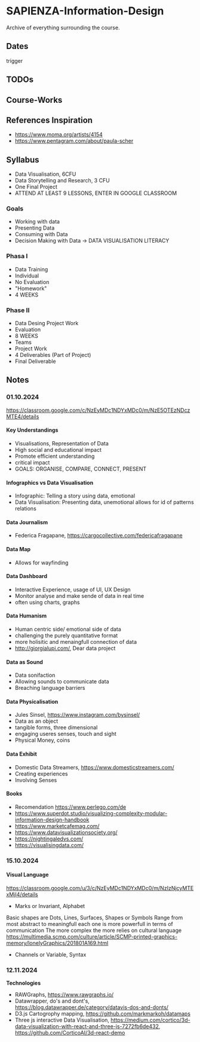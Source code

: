 # SAPIENZA-Information-Design
Archive of everything surrounding the course.

## Dates
trigger
## TODOs

## Course-Works

## References Inspiration
- https://www.moma.org/artists/4154
- https://www.pentagram.com/about/paula-scher

## Syllabus
- Data Visualisation, 6CFU
- Data Storytelling and Research, 3 CFU
- One Final Project
- ATTEND AT LEAST 9 LESSONS, ENTER IN GOOGLE CLASSROOM

### Goals
- Working with data
- Presenting Data
- Consuming with Data
- Decision Making with Data
-> DATA VISUALISATION LITERACY

### Phasa I
- Data Training
- Individual
- No Evaluation
- "Homework"
- 4 WEEKS

### Phase II
- Data Desing Project Work
- Evaluation
- 8 WEEKS
- Teams
- Project Work
- 4 Deliverables (Part of Project)
- Final Deliverable

## Notes
### 01.10.2024
https://classroom.google.com/c/NzEyMDc1NDYxMDc0/m/NzE5OTEzNDczMTE4/details
#### Key Understandings
- Visualisations, Representation of Data
- High social and educational impact
- Promote efficient understanding
- critical impact
- GOALS: ORGANISE, COMPARE, CONNECT, PRESENT

#### Infographics vs Data Visualisation
- Infographic: Telling a story using data, emotional
- Data Visualisation: Presenting data, unemotional allows for id of patterns relations

#### Data Journalism
- Federica Fragapane, https://cargocollective.com/federicafragapane

#### Data Map
- Allows for wayfinding

#### Data Dashboard
- Interactive Experience, usage of UI, UX Design
- Monitor analyse and make sende of data in real time
- often using charts, graphs

#### Data Humanism
- Human centric side/ emotional side of data
- challenging the purely quantitative format
- more holisitic and menaingfull connection of data
- http://giorgialupi.com/, Dear data project

#### Data as Sound
- Data sonifaction
- Allowing sounds to communicate data
- Breaching language barriers

#### Data Physicalisation
- Jules Sinsel, https://www.instagram.com/bysinsel/
- Data as an object
- tangible forms, three dimensional
- engaging useres senses, touch and sight
- Physical Money, coins

#### Data Exhibit
- Domestic Data Streamers, https://www.domesticstreamers.com/
- Creating experiences
- Involving Senses

#### Books
- Recomendation https://www.perlego.com/de
- https://www.superdot.studio/visualizing-complexity-modular-information-design-handbook
- https://www.marketcafemag.com/
- https://www.datavisualizationsociety.org/
- https://nightingaledvs.com/
- https://visualisingdata.com/

### 15.10.2024

#### Visual Language
https://classroom.google.com/u/3/c/NzEyMDc1NDYxMDc0/m/NzIzNjcyMTExMjI4/details

- Marks or Invariant, Alphabet

Basic shapes are Dots, Lines, Surfaces, Shapes or Symbols
Range from most abstract to meaningfull
each one is more powerfull in terms of communication
The more complex the more relies on cultural language
https://multimedia.scmp.com/culture/article/SCMP-printed-graphics-memory/lonelyGraphics/201801A169.html

- Channels or Variable, Syntax

### 12.11.2024

**Technologies**
- RAWGraphs, https://www.rawgraphs.io/
- Datawrapper, do's and dont's, https://blog.datawrapper.de/category/datavis-dos-and-donts/
- D3.js Cartogrophy mapping, https://github.com/markmarkoh/datamaps
- Three js interactive Data Visualisation, https://medium.com/cortico/3d-data-visualization-with-react-and-three-js-7272fb6de432, https://github.com/CorticoAI/3d-react-demo
